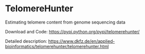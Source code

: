 # TelomereHunter
Estimating telomere content from genome sequencing data

Download and Code: https://pypi.python.org/pypi/telomerehunter/

Detailed description: https://www.dkfz.de/en/applied-bioinformatics/telomerehunter/telomerehunter.html
